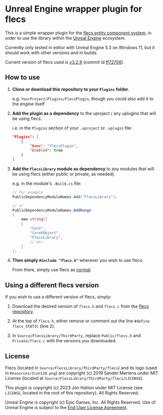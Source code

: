 # Unreal Engine wrapper plugin for flecs

This is a simple wrapper plugin for the [flecs entity component system](https://www.flecs.dev), in order to use the library within the [Unreal Engine](https://www.unrealengine.com) ecosystem.

Currently only tested in editor with Unreal Engine 5.3 on Windows 11, but it should work with other versions and in builds.

Current version of flecs used is [v3.2.9](https://github.com/SanderMertens/flecs/releases/tag/v3.2.9) (commit id [ff72706](https://github.com/SanderMertens/flecs/commit/ff72706446d9865e6563a1dc505f4f352f72be4a)).

## How to use

1. **Clone or download this repository to your `Plugins` folder**.

    e.g. `YourProject/Plugins/FlecsPlugin`, though you could also add it to the engine itself

1. **Add the plugin as a dependency** to the uproject / any uplugins that will be using flecs.

    i.e. in the `Plugins` section of your `.uproject` or `.uplugin` file:
    ```json
    "Plugins": [
        {
            "Name": "FlecsPlugin",
            "Enabled": true
        }
    ]
    ```

1. **Add the `FlecsLibrary` module as dependency** to any modules that will be using flecs (either public or private, as needed).

    e.g. in the module's `.Build.cs` file:
    ```csharp
    // for example
    PublicDependencyModuleNames.Add("FlecsLibrary");

    // or
    PublicDependencyModuleNames.AddRange
    (
        new string[]
        {
            "Core",
            "CoreUObject",
            "FlecsLibrary",
            // etc.
        }
    );
    ```

1. **Then simply `#include "flecs.h"`** wherever you wish to use flecs.

    From there, simply use flecs as [normal](https://www.flecs.dev/flecs/md_docs_Docs.html).

## Using a different flecs version

If you wish to use a different version of flecs, simply:

1. Download the desired version of `flecs.h` and `flecs.c` from the [flecs repository](https://github.com/SanderMertens/flecs).

1. At the top of `flecs.h`, either remove or comment out the line `#define flecs_STATIC` (line 2).

1. In `Source/FlecsLibrary/ThirdParty`, replace `Public/flecs.h` and `Private/flecs.c` with the versions you downloaded.

## License

Flecs (located in `Source/FlecsLibrary/ThirdParty/flecs`) and its logo (used in `Resources/Icon128.png`) are copyright (c) 2019 Sander Mertens under MIT License (located at `Source/FlecsLibrary/ThirdParty/flecs/LICENSE`).

This plugin is copyright (c) 2023 Jon Hatton under MIT License (see `LICENSE`, located in the root of this repository). All Rights Reserved.

Unreal Engine is copyright (c) Epic Games, Inc. All Rights Reserved. Use of Unreal Engine is subject to the [End User License Agreement](https://www.unrealengine.com/eula).
